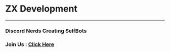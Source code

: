 # ZX Development
----
### Discord Nerds Creating SelfBots

### Join Us : [Click Here](https://discord.gg/V9APtebCUJ)
